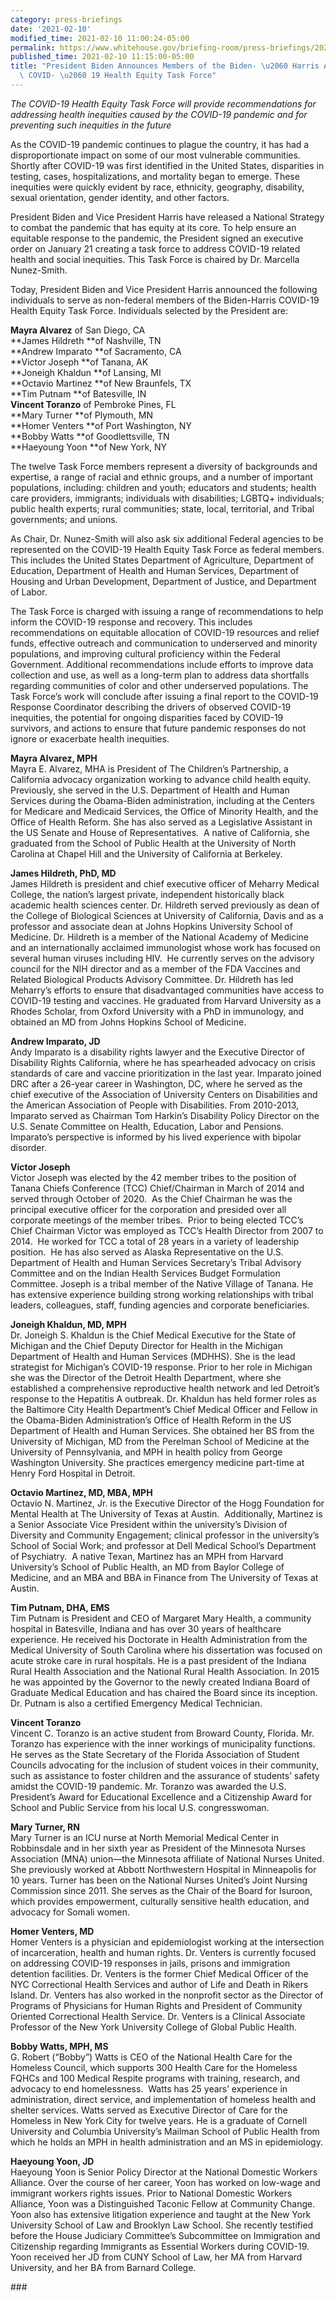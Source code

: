 ```yaml
---
category: press-briefings
date: '2021-02-10'
modified_time: 2021-02-10 11:00:24-05:00
permalink: https://www.whitehouse.gov/briefing-room/press-briefings/2021/02/10/president-biden-announces-members-of-the-biden-harris-administration-covid-19-health-equity-task-force/
published_time: 2021-02-10 11:15:00-05:00
title: "President Biden Announces Members of the Biden- \u2060 Harris Administration\
  \ COVID- \u2060 19 Health Equity Task Force"
---
```

 
*The COVID-19 Health Equity Task Force will provide recommendations for
addressing health inequities caused by the COVID-19 pandemic and for
preventing such inequities in the future*

As the COVID-19 pandemic continues to plague the country, it has had a
disproportionate impact on some of our most vulnerable communities.
Shortly after COVID-19 was first identified in the United States,
disparities in testing, cases, hospitalizations, and mortality began to
emerge. These inequities were quickly evident by race, ethnicity,
geography, disability, sexual orientation, gender identity, and other
factors.  
  
President Biden and Vice President Harris have released a National
Strategy to combat the pandemic that has equity at its core. To help
ensure an equitable response to the pandemic, the President signed an
executive order on January 21 creating a task force to address COVID-19
related health and social inequities. This Task Force is chaired by Dr.
Marcella Nunez-Smith.  
  
Today, President Biden and Vice President Harris announced the following
individuals to serve as non-federal members of the Biden-Harris COVID-19
Health Equity Task Force. Individuals selected by the President are:

**Mayra Alvarez** of San Diego, CA  
**James Hildreth **of Nashville, TN  
**Andrew Imparato **of Sacramento, CA  
**Victor Joseph **of Tanana, AK  
**Joneigh Khaldun **of Lansing, MI  
**Octavio Martinez **of New Braunfels, TX  
**Tim Putnam **of Batesville, IN  
**Vincent Toranzo** of Pembroke Pines, FL  
**Mary Turner **of Plymouth, MN  
**Homer Venters **of Port Washington, NY  
**Bobby Watts **of Goodlettsville, TN  
**Haeyoung Yoon **of New York, NY

The twelve Task Force members represent a diversity of backgrounds and
expertise, a range of racial and ethnic groups, and a number of
important populations, including: children and youth; educators and
students; health care providers, immigrants; individuals with
disabilities; LGBTQ+ individuals; public health experts; rural
communities; state, local, territorial, and Tribal governments; and
unions.  
  
As Chair, Dr. Nunez-Smith will also ask six additional Federal agencies
to be represented on the COVID-19 Health Equity Task Force as federal
members. This includes the United States Department of Agriculture,
Department of Education, Department of Health and Human Services,
Department of Housing and Urban Development, Department of Justice, and
Department of Labor.  
  
The Task Force is charged with issuing a range of recommendations to
help inform the COVID-19 response and recovery. This includes
recommendations on equitable allocation of COVID-19 resources and relief
funds, effective outreach and communication to underserved and minority
populations, and improving cultural proficiency within the Federal
Government. Additional recommendations include efforts to improve data
collection and use, as well as a long-term plan to address data
shortfalls regarding communities of color and other underserved
populations. The Task Force’s work will conclude after issuing a final
report to the COVID-19 Response Coordinator describing the drivers of
observed COVID-19 inequities, the potential for ongoing disparities
faced by COVID-19 survivors, and actions to ensure that future pandemic
responses do not ignore or exacerbate health inequities.  
  
**Mayra Alvarez, MPH**  
Mayra E. Alvarez, MHA is President of The Children’s Partnership, a
California advocacy organization working to advance child health equity.
Previously, she served in the U.S. Department of Health and Human
Services during the Obama-Biden administration, including at the Centers
for Medicare and Medicaid Services, the Office of Minority Health, and
the Office of Health Reform. She has also served as a Legislative
Assistant in the US Senate and House of Representatives.  A native of
California, she graduated from the School of Public Health at the
University of North Carolina at Chapel Hill and the University of
California at Berkeley.  
  
**James Hildreth, PhD, MD**  
James Hildreth is president and chief executive officer of Meharry
Medical College, the nation’s largest private, independent historically
black academic health sciences center. Dr. Hildreth served previously as
dean of the College of Biological Sciences at University of California,
Davis and as a professor and associate dean at Johns Hopkins University
School of Medicine. Dr. Hildreth is a member of the National Academy of
Medicine and an internationally acclaimed immunologist whose work has
focused on several human viruses including HIV.  He currently serves on
the advisory council for the NIH director and as a member of the FDA
Vaccines and Related Biological Products Advisory Committee. Dr.
Hildreth has led Meharry’s efforts to ensure that disadvantaged
communities have access to COVID-19 testing and vaccines. He graduated
from Harvard University as a Rhodes Scholar, from Oxford University with
a PhD in immunology, and obtained an MD from Johns Hopkins School of
Medicine.

**Andrew Imparato, JD**  
Andy Imparato is a disability rights lawyer and the Executive Director
of Disability Rights California, where he has spearheaded advocacy on
crisis standards of care and vaccine prioritization in the last year.
Imparato joined DRC after a 26-year career in Washington, DC, where he
served as the chief executive of the Association of University Centers
on Disabilities and the American Association of People with
Disabilities. From 2010-2013, Imparato served as Chairman Tom Harkin’s
Disability Policy Director on the U.S. Senate Committee on Health,
Education, Labor and Pensions. Imparato’s perspective is informed by his
lived experience with bipolar disorder.

**Victor Joseph**  
Victor Joseph was elected by the 42 member tribes to the position of
Tanana Chiefs Conference (TCC) Chief/Chairman in March of 2014 and
served through October of 2020.  As the Chief Chairman he was the
principal executive officer for the corporation and presided over all
corporate meetings of the member tribes.  Prior to being elected TCC’s
Chief Chairman Victor was employed as TCC’s Health Director from 2007 to
2014.  He worked for TCC a total of 28 years in a variety of leadership
position.  He has also served as Alaska Representative on the U.S.
Department of Health and Human Services Secretary’s Tribal Advisory
Committee and on the Indian Health Services Budget Formulation
Committee. Joseph is a tribal member of the Native Village of Tanana. He
has extensive experience building strong working relationships with
tribal leaders, colleagues, staff, funding agencies and corporate
beneficiaries.  
  
**Joneigh Khaldun, MD, MPH**  
Dr. Joneigh S. Khaldun is the Chief Medical Executive for the State of
Michigan and the Chief Deputy Director for Health in the Michigan
Department of Health and Human Services (MDHHS). She is the lead
strategist for Michigan’s COVID-19 response. Prior to her role in
Michigan she was the Director of the Detroit Health Department, where
she established a comprehensive reproductive health network and led
Detroit’s response to the Hepatitis A outbreak. Dr. Khaldun has held
former roles as the Baltimore City Health Department’s Chief Medical
Officer and Fellow in the Obama-Biden Administration’s Office of Health
Reform in the US Department of Health and Human Services. She obtained
her BS from the University of Michigan, MD from the Perelman School of
Medicine at the University of Pennsylvania, and MPH in health policy
from George Washington University. She practices emergency medicine
part-time at Henry Ford Hospital in Detroit.

**Octavio Martinez, MD, MBA, MPH**  
Octavio N. Martinez, Jr. is the Executive Director of the Hogg
Foundation for Mental Health at The University of Texas at Austin. 
Additionally, Martinez is a Senior Associate Vice President within the
university’s Division of Diversity and Community Engagement; clinical
professor in the university’s School of Social Work; and professor at
Dell Medical School’s Department of Psychiatry.  A native Texan,
Martinez has an MPH from Harvard University’s School of Public Health,
an MD from Baylor College of Medicine, and an MBA and BBA in Finance
from The University of Texas at Austin.

**Tim Putnam, DHA, EMS**  
Tim Putnam is President and CEO of Margaret Mary Health, a community
hospital in Batesville, Indiana and has over 30 years of healthcare
experience. He received his Doctorate in Health Administration from the
Medical University of South Carolina where his dissertation was focused
on acute stroke care in rural hospitals. He is a past president of the
Indiana Rural Health Association and the National Rural Health
Association. In 2015 he was appointed by the Governor to the newly
created Indiana Board of Graduate Medical Education and has chaired the
Board since its inception. Dr. Putnam is also a certified Emergency
Medical Technician.  
  
**Vincent Toranzo**  
Vincent C. Toranzo is an active student from Broward County, Florida.
Mr. Toranzo has experience with the inner workings of municipality
functions. He serves as the State Secretary of the Florida Association
of Student Councils advocating for the inclusion of student voices in
their community, such as assistance to foster children and the assurance
of students’ safety amidst the COVID-19 pandemic. Mr. Toranzo was
awarded the U.S. President’s Award for Educational Excellence and a
Citizenship Award for School and Public Service from his local U.S.
congresswoman.

**Mary Turner, RN**  
Mary Turner is an ICU nurse at North Memorial Medical Center in
Robbinsdale and in her sixth year as President of the Minnesota Nurses
Association (MNA) union—the Minnesota affiliate of National Nurses
United. She previously worked at Abbott Northwestern Hospital in
Minneapolis for 10 years. Turner has been on the National Nurses
United’s Joint Nursing Commission since 2011. She serves as the Chair of
the Board for Isuroon, which provides empowerment, culturally sensitive
health education, and advocacy for Somali women.  
  
**Homer Venters, MD**  
Homer Venters is a physician and epidemiologist working at the
intersection of incarceration, health and human rights. Dr. Venters is
currently focused on addressing COVID-19 responses in jails, prisons and
immigration detention facilities. Dr. Venters is the former Chief
Medical Officer of the NYC Correctional Health Services and author of
Life and Death in Rikers Island. Dr. Venters has also worked in the
nonprofit sector as the Director of Programs of Physicians for Human
Rights and President of Community Oriented Correctional Health Service.
Dr. Venters is a Clinical Associate Professor of the New York University
College of Global Public Health.  
  
**Bobby Watts, MPH, MS**  
G. Robert (“Bobby”) Watts is CEO of the National Health Care for the
Homeless Council, which supports 300 Health Care for the Homeless FQHCs
and 100 Medical Respite programs with training, research, and advocacy
to end homelessness.  Watts has 25 years’ experience in administration,
direct service, and implementation of homeless health and shelter
services. Watts served as Executive Director of Care for the Homeless in
New York City for twelve years. He is a graduate of Cornell University
and Columbia University’s Mailman School of Public Health from which he
holds an MPH in health administration and an MS in epidemiology.

**Haeyoung Yoon, JD**  
Haeyoung Yoon is Senior Policy Director at the National Domestic Workers
Alliance. Over the course of her career, Yoon has worked on low-wage and
immigrant workers rights issues. Prior to National Domestic Workers
Alliance, Yoon was a Distinguished Taconic Fellow at Community Change.
Yoon also has extensive litigation experience and taught at the New York
University School of Law and Brooklyn Law School. She recently testified
before the House Judiciary Committee’s Subcommittee on Immigration and
Citizenship regarding Immigrants as Essential Workers during COVID-19.
Yoon received her JD from CUNY School of Law, her MA from Harvard
University, and her BA from Barnard College.

\###
